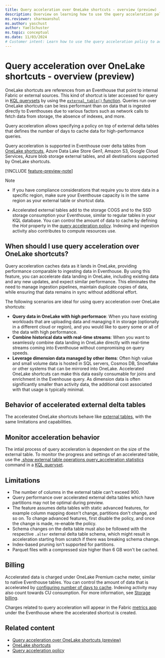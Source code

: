 ```yaml
---
title: Query acceleration over OneLake shortcuts - overview (preview)
description: Overview on learning how to use the query acceleration policy over OneLake shortcuts to improve query performance and reduce latency for external delta tables.
ms.reviewer: sharmaanshul
ms.author: yaschust
author: YaelSchuster
ms.topic: conceptual
ms.date: 11/03/2024
# Customer intent: Learn how to use the query acceleration policy to accelerate queries over shortcuts and external delta tables.
---
```

# Query acceleration over OneLake shortcuts - overview (preview)

OneLake shortcuts are references from an Eventhouse that point to internal Fabric or external sources. This kind of shortcut is later accessed for query in [KQL querysets](create-query-set.md) by using the [`external_table()` function](/kusto/query/external-table-function). Queries run over OneLake shortcuts can be less performant than on data that is ingested directly to Eventhouses due to various factors such as network calls to fetch data from storage, the absence of indexes, and more. 

Query acceleration allows specifying a policy on top of external delta tables that defines the number of days to cache data for high-performance queries. 

Query acceleration is supported in Eventhouse over delta tables from [OneLake shortcuts](onelake-shortcuts.md), Azure Data Lake Store Gen1, Amazon S3, Google Cloud Services, Azure blob storage external tables, and all destinations supported by OneLake shortcuts.

[!INCLUDE [feature-preview-note](../includes/feature-preview-note.md)]

> [!NOTE]
> * If you have compliance considerations that require you to store data in a specific region, make sure your Eventhouse capacity is in the same region as your external table or shortcut data.
>
> * Accelerated external tables add to the storage COGS and to the SSD storage consumption your Eventhouse, similar to regular tables in your KQL database. You can control the amount of data to cache by defining the *Hot* property in the [query acceleration policy](https://aka.ms/query-acceleration). Indexing and ingestion activity also contributes to compute resources use.

## When should I use query acceleration over OneLake shortcuts?

Query acceleration caches data as it lands in OneLake, providing performance comparable to ingesting data in Eventhouse. By using this feature, you can accelerate data landing in OneLake, including existing data and any new updates, and expect similar performance. This eliminates the need to manage ingestion pipelines, maintain duplicate copies of data, while ensuring that data remains in sync without additional effort. 

The following scenarios are ideal for using query acceleration over OneLake shortcuts:

* **Query data in OneLake with high performace**: When you have existing workloads that are uploading data and managing it in storage (optionally in a different cloud or region), and you would like to query some or all of the data with high performance. 
* **Combine historical data with real-time streams**:  When you want to seamlessly combine data landing in OneLake directly with real-time streams coming into Eventhouse without compromising on query speeds.  
* **Leverage dimension data managed by other items**: Often high value and small volume data is hosted in SQL servers, Cosmos DB, Snowflake or other systems that can be mirrored into OneLake. Accelerated OneLake shortcuts can make this data easily consumable for joins and enrichment in the Evenhouse query. As dimension data is often significantly smaller than activity data, the additional cost associated with that usage is typically minimal.

## Behavior of accelerated external delta tables

The accelerated OneLake shortcuts behave like [external tables](/kusto/query/schema-entities/external-tables?view=microsoft-fabric&preserve-view=true), with the same limitations and capabilities.

## Monitor acceleration behavior

The intial process of query acceleration is dependent on the size of the external table. To monitor the progress and settings of an accelerated table, use the [.show external table operations query_acceleration statistics](https://aka.ms/query-acceleration-stats) command in a [KQL queryset](kusto-query-set.md).

## Limitations

* The number of columns in the external table can't exceed 900.
* Query performance over accelerated external delta tables which have partitions may not be optimal during preview.
* The feature assumes delta tables with static advanced features, for example column mapping doesn't change, partitions don't change, and so on. To change advanced features, first disable the policy, and once the change is made, re-enable the policy.
* Schema changes on the delta table must also be followed with the respective `.alter` external delta table schema, which might result in acceleration starting from scratch if there was breaking schema change.
* Index-based pruning isn't supported for partitions.
* Parquet files with a compressed size higher than 6 GB won't be cached.

## Billing

Accelerated data is charged under OneLake Premium cache meter, similar to native Eventhouse tables. You can control the amount of data that is accelerated by [configuring number of days to cache](query-acceleration.md#set-caching-period). Indexing activity may also count towards CU consumption. For more information, see [Storage billing](real-time-intelligence-consumption.md#storage-billing).

Charges related to query acceleration will appear in the Fabric [metrics app](../enterprise/metrics-app.md) under the Eventhouse where the accelerated shortcut is created.  

## Related content

* [Query acceleration over OneLake shortcuts (preview)](query-acceleration.md)
* [OneLake shortcuts](onelake-shortcuts.md)
* [Query acceleration policy](https://aka.ms/query-acceleration)